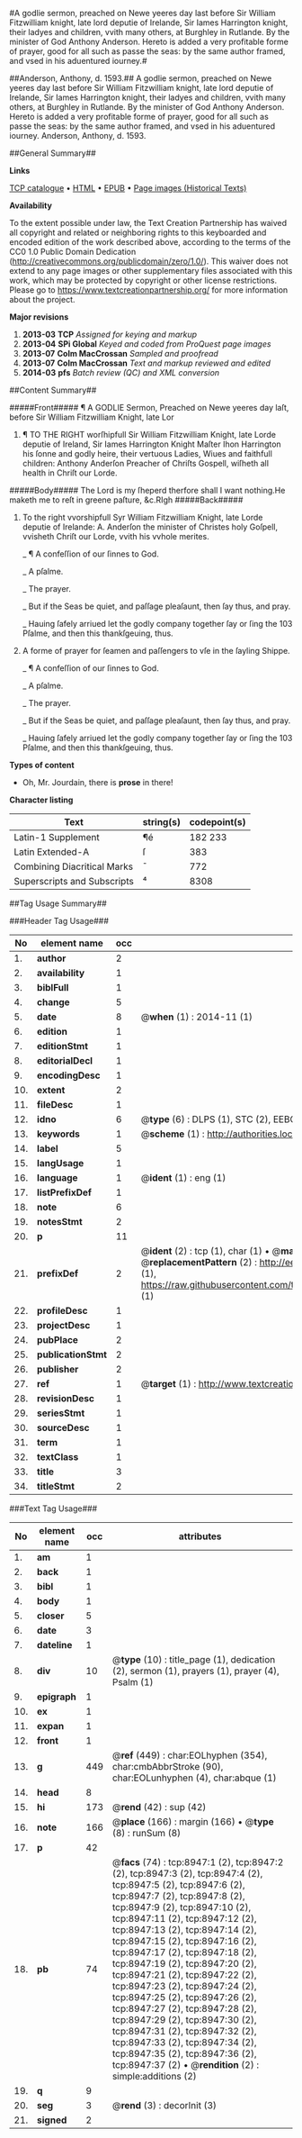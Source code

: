 #A godlie sermon, preached on Newe yeeres day last before Sir William Fitzwilliam knight, late lord deputie of Irelande, Sir Iames Harrington knight, their ladyes and children, vvith many others, at Burghley in Rutlande. By the minister of God Anthony Anderson. Hereto is added a very profitable forme of prayer, good for all such as passe the seas: by the same author framed, and vsed in his aduentured iourney.#

##Anderson, Anthony, d. 1593.##
A godlie sermon, preached on Newe yeeres day last before Sir William Fitzwilliam knight, late lord deputie of Irelande, Sir Iames Harrington knight, their ladyes and children, vvith many others, at Burghley in Rutlande. By the minister of God Anthony Anderson. Hereto is added a very profitable forme of prayer, good for all such as passe the seas: by the same author framed, and vsed in his aduentured iourney.
Anderson, Anthony, d. 1593.

##General Summary##

**Links**

[TCP catalogue](http://www.ota.ox.ac.uk/tcp/)  • 
[HTML](http://tei.it.ox.ac.uk/tcp/Texts-HTML/free/A19/A19265.html)  • 
[EPUB](http://tei.it.ox.ac.uk/tcp/Texts-EPUB/free/A19/A19265.epub) • 
[Page images (Historical Texts)](https://historicaltexts.jisc.ac.uk/eebo-99844158e)

**Availability**

To the extent possible under law, the Text Creation Partnership has waived all copyright and related or neighboring rights to this keyboarded and encoded edition of the work described above, according to the terms of the CC0 1.0 Public Domain Dedication (http://creativecommons.org/publicdomain/zero/1.0/). This waiver does not extend to any page images or other supplementary files associated with this work, which may be protected by copyright or other license restrictions. Please go to https://www.textcreationpartnership.org/ for more information about the project.

**Major revisions**

1. __2013-03__ __TCP__ *Assigned for keying and markup*
1. __2013-04__ __SPi Global__ *Keyed and coded from ProQuest page images*
1. __2013-07__ __Colm MacCrossan__ *Sampled and proofread*
1. __2013-07__ __Colm MacCrossan__ *Text and markup reviewed and edited*
1. __2014-03__ __pfs__ *Batch review (QC) and XML conversion*

##Content Summary##

#####Front#####
¶ A GODLIE Sermon, Preached on Newe yeeres day laſt, before Sir William Fitzwilliam Knight, late Lor
1. ¶ TO THE RIGHT worſhipfull Sir William Fitzwilliam Knight, late Lorde deputie of Ireland, Sir Iames Harrington Knight Maſter Ihon Harrington his ſonne and godly heire, their vertuous Ladies, Wiues and faithfull children: Anthony Anderſon Preacher of Chriſts Gospell, wiſheth all health in Chriſt our Lorde.

#####Body#####
The Lord is my ſheperd therfore shall I want nothing.He maketh me to reſt in greene paſture, &c.RIgh
#####Back#####

1. To the right vvorshipfull Syr William Fitzwilliam Knight, late Lorde deputie of Irelande: A. Anderſon the minister of Christes holy Goſpell, vvisheth Chriſt our Lorde, vvith his vvhole merites.

    _ ¶ A confeſſion of our ſinnes to God.

    _ A pſalme.

    _ The prayer.

    _ But if the Seas be quiet, and paſſage pleaſaunt, then ſay thus, and pray.

    _ Hauing ſafely arriued let the godly company together ſay or ſing the 103 Pſalme, and then this thankſgeuing, thus.

1. A forme of prayer for ſeamen and paſſengers to vſe in the ſayling Shippe.

    _ ¶ A confeſſion of our ſinnes to God.

    _ A pſalme.

    _ The prayer.

    _ But if the Seas be quiet, and paſſage pleaſaunt, then ſay thus, and pray.

    _ Hauing ſafely arriued let the godly company together ſay or ſing the 103 Pſalme, and then this thankſgeuing, thus.

**Types of content**

  * Oh, Mr. Jourdain, there is **prose** in there!

**Character listing**


|Text|string(s)|codepoint(s)|
|---|---|---|
|Latin-1 Supplement|¶é|182 233|
|Latin Extended-A|ſ|383|
|Combining             Diacritical Marks|̄|772|
|Superscripts             and Subscripts|⁴|8308|

##Tag Usage Summary##

###Header Tag Usage###

|No|element name|occ|attributes|
|---|---|---|---|
|1.|__author__|2||
|2.|__availability__|1||
|3.|__biblFull__|1||
|4.|__change__|5||
|5.|__date__|8| @__when__ (1) : 2014-11 (1)|
|6.|__edition__|1||
|7.|__editionStmt__|1||
|8.|__editorialDecl__|1||
|9.|__encodingDesc__|1||
|10.|__extent__|2||
|11.|__fileDesc__|1||
|12.|__idno__|6| @__type__ (6) : DLPS (1), STC (2), EEBO-CITATION (1), PROQUEST (1), VID (1)|
|13.|__keywords__|1| @__scheme__ (1) : http://authorities.loc.gov/ (1)|
|14.|__label__|5||
|15.|__langUsage__|1||
|16.|__language__|1| @__ident__ (1) : eng (1)|
|17.|__listPrefixDef__|1||
|18.|__note__|6||
|19.|__notesStmt__|2||
|20.|__p__|11||
|21.|__prefixDef__|2| @__ident__ (2) : tcp (1), char (1)  •  @__matchPattern__ (2) : ([0-9\-]+):([0-9IVX]+) (1), (.+) (1)  •  @__replacementPattern__ (2) : http://eebo.chadwyck.com/downloadtiff?vid=$1&page=$2 (1), https://raw.githubusercontent.com/textcreationpartnership/Texts/master/tcpchars.xml#$1 (1)|
|22.|__profileDesc__|1||
|23.|__projectDesc__|1||
|24.|__pubPlace__|2||
|25.|__publicationStmt__|2||
|26.|__publisher__|2||
|27.|__ref__|1| @__target__ (1) : http://www.textcreationpartnership.org/docs/. (1)|
|28.|__revisionDesc__|1||
|29.|__seriesStmt__|1||
|30.|__sourceDesc__|1||
|31.|__term__|1||
|32.|__textClass__|1||
|33.|__title__|3||
|34.|__titleStmt__|2||


###Text Tag Usage###

|No|element name|occ|attributes|
|---|---|---|---|
|1.|__am__|1||
|2.|__back__|1||
|3.|__bibl__|1||
|4.|__body__|1||
|5.|__closer__|5||
|6.|__date__|3||
|7.|__dateline__|1||
|8.|__div__|10| @__type__ (10) : title_page (1), dedication (2), sermon (1), prayers (1), prayer (4), Psalm (1)|
|9.|__epigraph__|1||
|10.|__ex__|1||
|11.|__expan__|1||
|12.|__front__|1||
|13.|__g__|449| @__ref__ (449) : char:EOLhyphen (354), char:cmbAbbrStroke (90), char:EOLunhyphen (4), char:abque (1)|
|14.|__head__|8||
|15.|__hi__|173| @__rend__ (42) : sup (42)|
|16.|__note__|166| @__place__ (166) : margin (166)  •  @__type__ (8) : runSum (8)|
|17.|__p__|42||
|18.|__pb__|74| @__facs__ (74) : tcp:8947:1 (2), tcp:8947:2 (2), tcp:8947:3 (2), tcp:8947:4 (2), tcp:8947:5 (2), tcp:8947:6 (2), tcp:8947:7 (2), tcp:8947:8 (2), tcp:8947:9 (2), tcp:8947:10 (2), tcp:8947:11 (2), tcp:8947:12 (2), tcp:8947:13 (2), tcp:8947:14 (2), tcp:8947:15 (2), tcp:8947:16 (2), tcp:8947:17 (2), tcp:8947:18 (2), tcp:8947:19 (2), tcp:8947:20 (2), tcp:8947:21 (2), tcp:8947:22 (2), tcp:8947:23 (2), tcp:8947:24 (2), tcp:8947:25 (2), tcp:8947:26 (2), tcp:8947:27 (2), tcp:8947:28 (2), tcp:8947:29 (2), tcp:8947:30 (2), tcp:8947:31 (2), tcp:8947:32 (2), tcp:8947:33 (2), tcp:8947:34 (2), tcp:8947:35 (2), tcp:8947:36 (2), tcp:8947:37 (2)  •  @__rendition__ (2) : simple:additions (2)|
|19.|__q__|9||
|20.|__seg__|3| @__rend__ (3) : decorInit (3)|
|21.|__signed__|2||
